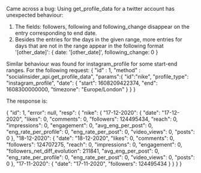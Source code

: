 Came across a bug: Using get_profile_data for a twitter account has unexpected behaviour:

1. The fields: followers, following and following_change disappear on the entry corresponding to end date. 
2. Besides the entries for the days in the given range, more entries for days that are not in the range appear in the following format '[other_date]': { date: '[other_date]', following_change: 0 }

Similar behaviour was found for instagram_profile for some start-end ranges. For the following request:
{
    "id" : 1,
    "method" : "socialinsider_api.get_profile_data",
    "params":{
        "id":"nike",
        "profile_type": "instagram_profile",
        "date": {
            "start": 1608209422374,
            "end": 1608300000000,
            "timezone": "Europe/London"
        }
    }
}

The response is: 

{
    "id": 1,
    "error": null,
    "resp": {
        "nike": {
            "17-12-2020": {
                "date": "17-12-2020",
                "likes": 0,
                "comments": 0,
                "followers": 124495434,
                "reach": 0,
                "impressions": 0,
                "engagement": 0,
                "avg_eng_per_post": 0,
                "eng_rate_per_profile": 0,
                "eng_rate_per_post": 0,
                "video_views": 0,
                "posts": 0
            },
            "18-12-2020": {
                "date": "18-12-2020",
                "likes": 0,
                "comments": 0,
                "followers": 124707275,
                "reach": 0,
                "impressions": 0,
                "engagement": 0,
                "followers_net_diff_evolution": 211841,
                "avg_eng_per_post": 0,
                "eng_rate_per_profile": 0,
                "eng_rate_per_post": 0,
                "video_views": 0,
                "posts": 0
            },
            "17-11-2020": {
                "date": "17-11-2020",
                "followers": 124495434
            }
        }
    }
}